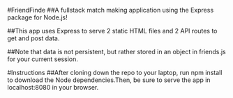 #FriendFinde
##A fullstack match making application using the Express package for Node.js!

##This app uses Express to serve 2 static HTML files and 2 API routes to get and post data.

##Note that data is not persistent, but rather stored in an object in friends.js for your current session.

#Instructions
##After cloning down the repo to your laptop, run npm install to download the Node dependencies.Then, be sure to serve the app in localhost:8080 in your browser.

